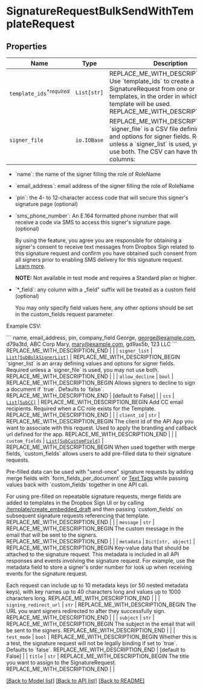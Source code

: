 # SignatureRequestBulkSendWithTemplateRequest



## Properties
Name | Type | Description | Notes
------------ | ------------- | ------------- | -------------
| `template_ids`<sup>*_required_</sup> | ```List[str]``` | REPLACE_ME_WITH_DESCRIPTION_BEGIN Use &#x60;template_ids&#x60; to create a SignatureRequest from one or more templates, in the order in which the template will be used. REPLACE_ME_WITH_DESCRIPTION_END |  |
| `signer_file` | ```io.IOBase``` | REPLACE_ME_WITH_DESCRIPTION_BEGIN &#x60;signer_file&#x60; is a CSV file defining values and options for signer fields. Required unless a &#x60;signer_list&#x60; is used, you may not use both. The CSV can have the following columns:

- &#x60;name&#x60;: the name of the signer filling the role of RoleName
- &#x60;email_address&#x60;: email address of the signer filling the role of RoleName
- &#x60;pin&#x60;: the 4- to 12-character access code that will secure this signer&#39;s signature page (optional)
- &#x60;sms_phone_number&#x60;: An E.164 formatted phone number that will receive a code via SMS to access this signer&#39;s signature page. (optional)

    By using the feature, you agree you are responsible for obtaining a signer&#39;s consent to receive text messages from Dropbox Sign related to this signature request and confirm you have obtained such consent from all signers prior to enabling SMS delivery for this signature request. [Learn more](https://faq.hellosign.com/hc/en-us/articles/15815316468877-Dropbox-Sign-SMS-tools-add-on).

    **NOTE:** Not available in test mode and requires a Standard plan or higher.
- &#x60;*_field&#x60;: any column with a _field&quot; suffix will be treated as a custom field (optional)

    You may only specify field values here, any other options should be set in the custom_fields request parameter.

Example CSV:

&#x60;&#x60;&#x60;
name, email_address, pin, company_field
George, george@example.com, d79a3td, ABC Corp
Mary, mary@example.com, gd9as5b, 123 LLC
&#x60;&#x60;&#x60; REPLACE_ME_WITH_DESCRIPTION_END |  |
| `signer_list` | [```List[SubBulkSignerList]```](SubBulkSignerList.md) | REPLACE_ME_WITH_DESCRIPTION_BEGIN &#x60;signer_list&#x60; is an array defining values and options for signer fields. Required unless a &#x60;signer_file&#x60; is used, you may not use both. REPLACE_ME_WITH_DESCRIPTION_END |  |
| `allow_decline` | ```bool``` | REPLACE_ME_WITH_DESCRIPTION_BEGIN Allows signers to decline to sign a document if &#x60;true&#x60;. Defaults to &#x60;false&#x60;. REPLACE_ME_WITH_DESCRIPTION_END |  [default to False] |
| `ccs` | [```List[SubCC]```](SubCC.md) | REPLACE_ME_WITH_DESCRIPTION_BEGIN Add CC email recipients. Required when a CC role exists for the Template. REPLACE_ME_WITH_DESCRIPTION_END |  |
| `client_id` | ```str``` | REPLACE_ME_WITH_DESCRIPTION_BEGIN The client id of the API App you want to associate with this request. Used to apply the branding and callback url defined for the app. REPLACE_ME_WITH_DESCRIPTION_END |  |
| `custom_fields` | [```List[SubCustomField]```](SubCustomField.md) | REPLACE_ME_WITH_DESCRIPTION_BEGIN When used together with merge fields, &#x60;custom_fields&#x60; allows users to add pre-filled data to their signature requests.

Pre-filled data can be used with &quot;send-once&quot; signature requests by adding merge fields with &#x60;form_fields_per_document&#x60; or [Text Tags](https://app.hellosign.com/api/textTagsWalkthrough#TextTagIntro) while passing values back with &#x60;custom_fields&#x60; together in one API call.

For using pre-filled on repeatable signature requests, merge fields are added to templates in the Dropbox Sign UI or by calling [/template/create_embedded_draft](/api/reference/operation/templateCreateEmbeddedDraft) and then passing &#x60;custom_fields&#x60; on subsequent signature requests referencing that template. REPLACE_ME_WITH_DESCRIPTION_END |  |
| `message` | ```str``` | REPLACE_ME_WITH_DESCRIPTION_BEGIN The custom message in the email that will be sent to the signers. REPLACE_ME_WITH_DESCRIPTION_END |  |
| `metadata` | ```Dict[str, object]``` | REPLACE_ME_WITH_DESCRIPTION_BEGIN Key-value data that should be attached to the signature request. This metadata is included in all API responses and events involving the signature request. For example, use the metadata field to store a signer&#39;s order number for look up when receiving events for the signature request.

Each request can include up to 10 metadata keys (or 50 nested metadata keys), with key names up to 40 characters long and values up to 1000 characters long. REPLACE_ME_WITH_DESCRIPTION_END |  |
| `signing_redirect_url` | ```str``` | REPLACE_ME_WITH_DESCRIPTION_BEGIN The URL you want signers redirected to after they successfully sign. REPLACE_ME_WITH_DESCRIPTION_END |  |
| `subject` | ```str``` | REPLACE_ME_WITH_DESCRIPTION_BEGIN The subject in the email that will be sent to the signers. REPLACE_ME_WITH_DESCRIPTION_END |  |
| `test_mode` | ```bool``` | REPLACE_ME_WITH_DESCRIPTION_BEGIN Whether this is a test, the signature request will not be legally binding if set to &#x60;true&#x60;. Defaults to &#x60;false&#x60;. REPLACE_ME_WITH_DESCRIPTION_END |  [default to False] |
| `title` | ```str``` | REPLACE_ME_WITH_DESCRIPTION_BEGIN The title you want to assign to the SignatureRequest. REPLACE_ME_WITH_DESCRIPTION_END |  |

[[Back to Model list]](../README.md#documentation-for-models) [[Back to API list]](../README.md#documentation-for-api-endpoints) [[Back to README]](../README.md)

